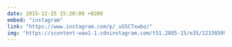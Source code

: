 ```yaml
---
date: 2015-12-25 15:20:09 +0200
embed: "instagram"
link: "https://www.instagram.com/p/_uS5CTxwbo/"
img: "https://scontent-waw1-1.cdninstagram.com/t51.2885-15/e35/12338509_1662340267388225_1541441129_n.jpg"
---
```

